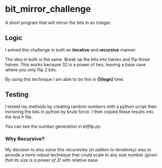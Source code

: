 # bit_mirror_challenge
A short program that will mirror the bits in an integer. 


## Logic
I solved this challenge in both an **iterative** and **recursive** manner. 

The idea in both is the same. Break up the bits into halves and flip those halves. 
This works because 32 is a power of two, leaving a base case where you only flip 2 bits. 

By using this technique I am able to do this in **O(logn)** time. 

## Testing
I tested my methods by creating random numbers with a python script then mirroring the bits in python by brute force. 
I then copied these results into the *test.h* file. 

You can see the number generation in *bitflip.py*.


### Why Recursive?
My decision to also solve this recursivley *(in adition to iterativley)* was to provide a more robust technique that could scale to any size number *(given that its size is a power of 2)* with relative ease. 



